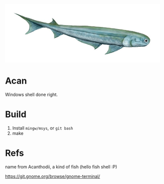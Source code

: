 ![](src/Acanthodes.jpg)

Acan
====

Windows shell done right. 


Build
=====

1. Install `mingw/msys`, or `git bash`
2. make

Refs
=====
name from Acanthodii, a kind of fish (hello fish shell :P)

https://git.gnome.org/browse/gnome-terminal/